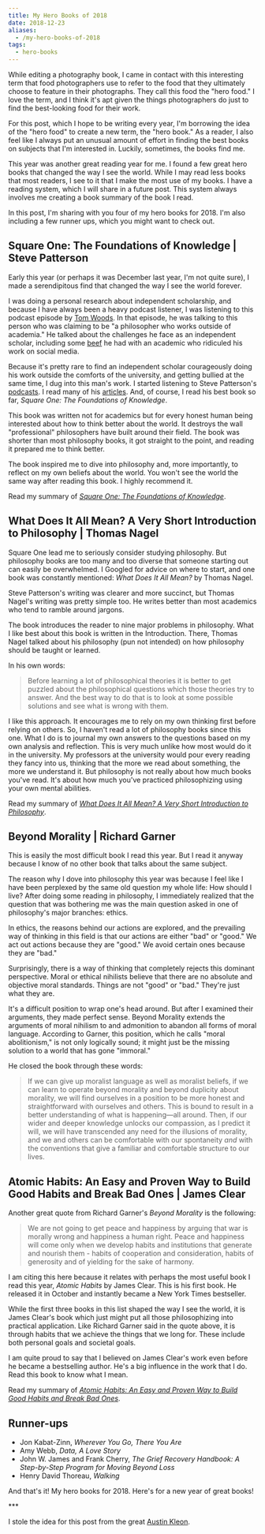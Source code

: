 ```yaml
---
title: My Hero Books of 2018
date: 2018-12-23
aliases:
  - /my-hero-books-of-2018
tags:
  - hero-books
---
```

While editing a photography book, I came in contact with this interesting term that food photographers use to refer to the food that they ultimately choose to feature in their photographs. They call this food the "hero food." I love the term, and I think it's apt given the things photographers do just to find the best-looking food for their work.

For this post, which I hope to be writing every year, I'm borrowing the idea of the "hero food" to create a new term, the "hero book." As a reader, I also feel like I always put an unusual amount of effort in finding the best books on subjects that I'm interested in. Luckily, sometimes, the books find me.

This year was another great reading year for me. I found a few great hero books that changed the way I see the world. While I may read less books that most readers, I see to it that I make the most use of my books. I have a reading system, which I will share in a future post. This system always involves me creating a book summary of the book I read.

In this post, I'm sharing with you four of my hero books for 2018. I'm also including a few runner ups, which you might want to check out.

## Square One: The Foundations of Knowledge | Steve Patterson

Early this year (or perhaps it was December last year, I'm not quite sure), I made a serendipitous find that changed the way I see the world forever.

I was doing a personal research about independent scholarship, and because I have always been a heavy podcast listener, I was listening to this podcast episode by [Tom Woods](https://tomwoods.com/ep-830-should-we-revere-academia-and-disparage-independent-scholars/). In that episode, he was talking to this person who was claiming to be "a philosopher who works outside of academia." He talked about the challenges he face as an independent scholar, including some [beef](http://steve-patterson.com/responding-jason-brennans-review-square-one/) he had with an academic who ridiculed his work on social media.

Because it's pretty rare to find an independent scholar courageously doing his work outside the comforts of the university, and getting bullied at the same time, I dug into this man's work. I started listening to Steve Patterson's [podcasts](http://steve-patterson.com/podcast/). I read many of his [articles](http://steve-patterson.com/podcast/). And, of course, I read his best book so far, _Square One: The Foundations of Knowledge_.

This book was written not for academics but for every honest human being interested about how to think better about the world. It destroys the wall "professional" philosophers have built around their field. The book was shorter than most philosophy books, it got straight to the point, and reading it prepared me to think better.

The book inspired me to dive into philosophy and, more importantly, to reflect on my own beliefs about the world. You won't see the world the same way after reading this book. I highly recommend it.

Read my summary of [_Square One: The Foundations of Knowledge_](https://vinceimbat.com/square-one/).

## What Does It All Mean? A Very Short Introduction to Philosophy | Thomas Nagel

Square One lead me to seriously consider studying philosophy. But philosophy books are too many and too diverse that someone starting out can easily be overwhelmed. I Googled for advice on where to start, and one book was constantly mentioned: _What Does It All Mean?_ by Thomas Nagel.

Steve Patterson's writing was clearer and more succinct, but Thomas Nagel's writing was pretty simple too. He writes better than most academics who tend to ramble around jargons.

The book introduces the reader to nine major problems in philosophy. What I like best about this book is written in the Introduction. There, Thomas Nagel talked about his philosophy (pun not intended) on how philosophy should be taught or learned.

In his own words:

> Before learning a lot of philosophical theories it is better to get puzzled about the philosophical questions which those theories try to answer. And the best way to do that is to look at some possible solutions and see what is wrong with them.

I like this approach. It encourages me to rely on my own thinking first before relying on others. So, I haven't read a lot of philosophy books since this one. What I do is to journal my own answers to the questions based on my own analysis and reflection. This is very much unlike how most would do it in the university. My professors at the university would pour every reading they fancy into us, thinking that the more we read about something, the more we understand it. But philosophy is not really about how much books you've read. It's about how much you've practiced philosophizing using your own mental abilities.

Read my summary of [_What Does It All Mean? A Very Short Introduction to Philosophy_](https://vinceimbat.com/what-does-it-all-mean/).

## Beyond Morality | Richard Garner

This is easily the most difficult book I read this year. But I read it anyway because I know of no other book that talks about the same subject.

The reason why I dove into philosophy this year was because I feel like I have been perplexed by the same old question my whole life: How should I live? After doing some reading in philosophy, I immediately realized that the question that was bothering me was the main question asked in one of philosophy's major branches: ethics.

In ethics, the reasons behind our actions are explored, and the prevailing way of thinking in this field is that our actions are either "bad" or "good." We act out actions because they are "good." We avoid certain ones because they are "bad."

Surprisingly, there is a way of thinking that completely rejects this dominant perspective. Moral or ethical nihilists believe that there are no absolute and objective moral standards. Things are not "good" or "bad." They're just what they are.

It's a difficult position to wrap one's head around. But after I examined their arguments, they made perfect sense. Beyond Morality extends the arguments of moral nihilism to and admonition to abandon all forms of moral language. According to Garner, this position, which he calls "moral abolitionism," is not only logically sound; it might just be the missing solution to a world that has gone "immoral."

He closed the book through these words:

> If we can give up moralist language as well as moralist beliefs, if we can learn to operate beyond morality and beyond duplicity about morality, we will find ourselves in a position to be more honest and straightforward with ourselves and others. This is bound to result in a better understanding of what is happening—all around. Then, if our wider and deeper knowledge unlocks our compassion, as I predict it will, we will have transcended any need for the illusions of morality, and we and others can be comfortable with our spontaneity _and_ with the conventions that give a familiar and comfortable structure to our lives.

## Atomic Habits: An Easy and Proven Way to Build Good Habits and Break Bad Ones | James Clear

Another great quote from Richard Garner's _Beyond Morality_ is the following:

> We are not going to get peace and happiness by arguing that war is morally wrong and happiness a human right. Peace and happiness will come only when we develop habits and institutions that generate and nourish them - habits of cooperation and consideration, habits of generosity and of yielding for the sake of harmony.

I am citing this here because it relates with perhaps the most useful book I read this year, _Atomic Habits_ by James Clear. This is his first book. He released it in October and instantly became a New York Times bestseller.

While the first three books in this list shaped the way I see the world, it is James Clear's book which just might put all those philosophizing into practical application. Like Richard Garner said in the quote above, it is through habits that we achieve the things that we long for. These include both personal goals and societal goals.

I am quite proud to say that I believed on James Clear's work even before he became a bestselling author. He's a big influence in the work that I do. Read this book to know what I mean.

Read my summary of [_Atomic Habits: An Easy and Proven Way to Build Good Habits and Break Bad Ones_](https://vinceimbat.com/atomic-habits/).

## Runner-ups

- Jon Kabat-Zinn, _Wherever You Go, There You Are_
- Amy Webb, _Data, A Love Story_
- John W. James and Frank Cherry, _The Grief Recovery Handbook: A Step-by-Step Program for Moving Beyond Loss_
- Henry David Thoreau, _Walking_

And that's it! My hero books for 2018. Here's for a new year of great books!

\*\*\*

I stole the idea for this post from the great [Austin Kleon](https://austinkleon.com/tag/my-reading-year/).
